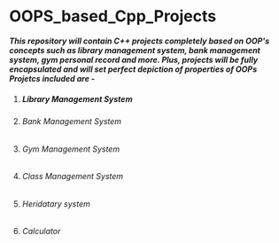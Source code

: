 # OOPS_based_Cpp_Projects
<p><b><i>This repository will contain C++ projects completely based on OOP's concepts such as library management system, bank management system, gym personal record and more. Plus, projects will be fully encapsulated and will set perfect depiction of properties of OOPs 
  Projetcs included are - </i></b></p>

1. <h5> Library Management System </h5>
2. <h6> Bank Management System </h6>
3. <h6> Gym Management System </h6>
4. <h6> Class Management System </h6>
5. <h6> Heridatary system  </h6>
6. <h6> Calculator </h6>
